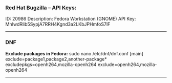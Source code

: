 ### Red Hat Bugzilla – API Keys:

ID: 20986
Description: Fedora Workstation (GNOME)
API Key: MhIwdRlib5SypjA7RRH4Kgnd3a2LKbJPHmfoS7lF

___

### DNF

**Exclude packages in Fedora:**
sudo nano /etc/dnf/dnf.conf
[main]
exclude=package1,package2,another-package*
excludepkgs=openh264,mozilla-openh264
exclude=openh264,mozilla-openh264

___

